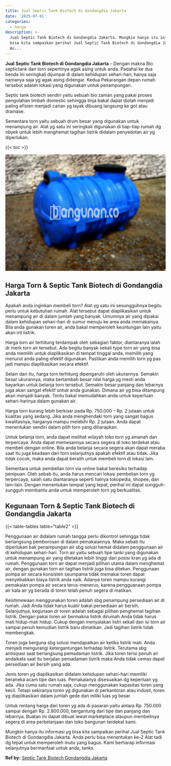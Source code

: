 ```yaml
---
title: Jual Septic Tank Biotech di Gondangdia Jakarta
date: '2025-07-01'
categories:
  - harga
description: >-
  Jual Septic Tank Biotech di Gondangdia Jakarta. Mungkin hanya itu informasi yg
  bisa kita sampaikan perihal Jual Septic Tank Biotech di Gondangdia Jakarta.
  An...
---
```


**Jual Septic Tank Biotech di Gondangdia Jakarta** – Dengan makna Bio septictank dan torn sepertinya agak asing untuk anda. Padahal ke dua benda ini seringkali dijumpai di dalam kehidupan sehari-hari, hanya saja namanya saja yg agak asing didengar. Kedua Pekarangan depan rumah tersebut adalah lokasi yang digunakan untuk penampungan.

Septic tank biotech sendiri yaitu sebuah bio zaman yang pakai proses pengolahan limbah domestic sehingga tinja bakal dapat diolah menjadi paling efisien menjadi carian yg layak dibuang langsung ke got atau drainase.

Sementara torn yaitu sebuah drum besar yang digunakan untuk menampung air. Alat yg satu ini seringkali digunakan di tiap-tiap rumah dg obyek untuk lebih menghemat tagihan listrik didalam penyedotan air yg diperlukan.

{{< toc >}}

![Jual Septic Tank Biotech di Gondangdia Jakarta](/images/jual-bio-septictank-08.png)

## Harga Torn & Septic Tank Biotech di Gondangdia Jakarta

Apakah anda inginkan membeli torn? Alat yg satu ini sesungguhnya begitu perlu untuk kebutuhan rumah. Alat tersebut dapat diaplikasikan untuk menampung air di dalam jumlah yang banyak. Umumnya air yang dipakai dalam kehidupan sehari-hari dr sumur menuju ke area anda memakainya. Bila anda gunakan toren air, anda bakal memperoleh keuntungan lain yaitu akan irit listrik.

Harga torn air terhitung terdampak oleh sebagian faktor, diantaranya ialah dr merk torn air tersebut. Ada begitu banyak sekali type torn air yang bisa anda memilih untuk diaplikasikan di tempat tinggal anda, memilih yang menurut anda paling efektif digunakan. Pastikan anda memilih torn yg pas jadi mampu diaplikasikan secara efektif.

Selain dari itu, harga torn terhitung dipengaruhi oleh ukurannya. Semakin besar ukurannya, maka bertambah besar nilai harga yg mesti anda bayarkan untuk belanja torn tersebut. Semakin besar panjang dan lebarnya juga akan sangat efektif untuk anda gunakan. Dimana air yg bisa ditampung akan menjadi banyak. Tentu bakal memudahkan anda untuk keperluan sehari-harinya dalam gunakan air.

Harga torn kurang lebih berkisar pada Rp. 750.000 – Rp. 2 jutaan untuk kualitas yang sedang. Jika anda menghendaki torn yang sangat bagus kwalitasnya, harganya mampu melebihi Rp. 2 jutaan. Anda dapat menentukan sendiri dalam pilih torn yang diharapkan.

Untuk belanja torn, anda dapat melihat wilayah toko torn yg amanah dan terpercaya. Anda dapat memesannya secara segera di toko terdekat atau membeli dengan online. Bila anda belanja secara segera akan dapat meraba saat itu juga keadaan dari torn selanjutnya apakah efektif atau tidak. Jika tidak cocok, maka anda dapat beralih untuk membeli torn di lokasi lain.

Sementara untuk pembelian torn via online bakal beresiko terhadap penipuan. Oleh sebab itu, anda harus mencari lokasi pembelian torn yg terpercaya, salah satu diantaranya seperti halnya tokopedia, shopee, dan lain-lain. Dengan menentukan tempat yang tepat, perihal ini dapat sungguh-sungguh membantu anda untuk memperoleh torn yg berkualitas.

## Kegunaan Torn & Septic Tank Biotech di Gondangdia Jakarta

{{< table-tables table="table2" >}}

Penggunaan air didalam rumah tangga perlu dikontrol sehingga tidak berlangsung pemborosan di dalam pemakaiannya. Maka sebab itu diperlukan bak penampungan air sbg solusi hemat didalam penggunaan air di kehidupan sehari-hari. Torn air yaitu sebuah tipe tanki yang digunakan untuk menampung air yang diletakan lebih tinggi dari posisi kran yg ada di rumah. Penggunaan torn air dapat menjadi pilihan utama dalam menghemat air, dengan gunakan torn air tagihan listrik juga bisa ditekan. Penggunaan pompa air secara konsisten seumpama tidak memakai toren dapat menyebabkan biaya listrik anda naik. Adanya toren mampu kurangi pemakaian pompa air secara terus-menerus, karena pengguanaan pompa air kala air yg berada di toren telah penuh segera di matikan.

Keistimewaan menggunakan toren adalah sbg penampung persediaan air di rumah. Jadi Anda tidak harus kuatir bakal persediaan air bersih. Selanjutnya, kegunaan dr toren adalah sebagai pilihan penghemat tagihan listrik. Dengan pakai toren air bermakna listrik dirumah Anda tidak harus mati hidup-mati hidup. Cukup dengan menyalakan listri sekali dan isi torn air sampai penuh kemudian listrik baru dimatikan. Jadi tagihan listrik tidak membengkak.

Toren juga berguna sbg solusi mendapatkan air ketika listrik mati. Anda menjadi mengurangi ketergantungan terhadap listrik. Terutama sbg antisipasi saat berlangsung pemadaman listrik. Jika toren terisi penuh air andaikata saat itu berjalan pemadaman listrik maka Anda tidak cemas dapat persediaan air bersih yang ada.

Jenis toren yg diaplikasikan didalam kehidupan sehari-hari memiliki beraneka acam tipe dan luas. Pemakaianya disesuaikan dg keperluan yg ada. Jika cuma satu rumah saja, cukup menggunakan kapasitas toren yang kecil. Tetapi sekiranya toren yg digunakan di perkantoran atau industi, toren yg diaplikasikan dalam jumlah gede dan miliki luas yg besar.

Untuk rentang harga dari toren yg ada di pasaran yaitu antara Rp. 750.000 sampai dengan Rp. 2.800.000, bergantung dari tipe dan panjang dan lebarnya. Buatan ini dapat dibuat lewat marketplace ataupun membelinya segera di area perbelanjaan dan toko bangunan terdekat kami.

Mungkin hanya itu informasi yg bisa kita sampaikan perihal Jual Septic Tank Biotech di Gondangdia Jakarta. Anda perlu bisa menentukan ke-2 Alat tadi dg tepat untuk memperoleh mutu yang bagus. Kami berharap informasi selanjutnya bermanfaat untuk anda, tanks.

**Ref by:** [Septic Tank Biotech Gondangdia Jakarta](https://id.wikipedia.org/wiki/Septic)
